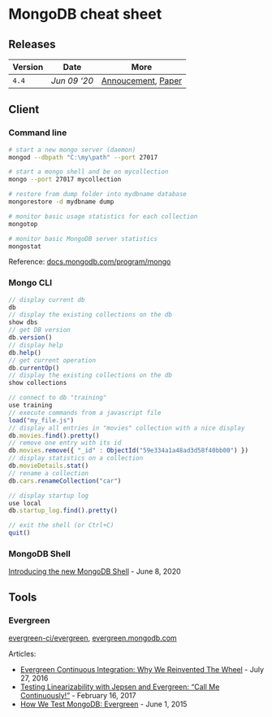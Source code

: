 # MongoDB cheat sheet

## Releases

Version | Date | More
------- | ---- | ----
`4.4` | _Jun 09 '20_ | [Annoucement](https://www.mongodb.com/blog/post/announcing-mongodb-44--mongodb-cloud), [Paper](https://webassets.mongodb.com/MongoDB_Whats_New_4.4.pdf)

## Client

### Command line

```bash
# start a new mongo server (daemon)
mongod --dbpath "C:\my\path" --port 27017

# start a mongo shell and be on mycollection
mongo --port 27017 mycollection

# restore from dump folder into mydbname database
mongorestore -d mydbname dump

# monitor basic usage statistics for each collection
mongotop

# monitor basic MongoDB server statistics
mongostat
```

Reference: [docs.mongodb.com/program/mongo](https://docs.mongodb.com/manual/reference/program/mongo)

### Mongo CLI

```javascript
// display current db
db
// display the existing collections on the db
show dbs
// get DB version
db.version()
// display help
db.help()
// get current operation
db.currentOp()
// display the existing collections on the db
show collections

// connect to db "training"
use training
// execute commands from a javascript file
load("my_file.js")
// display all entries in "movies" collection with a nice display
db.movies.find().pretty()
// remove one entry with its id
db.movies.remove({ "_id" : ObjectId("59e334a1a48ad3d58f40bb00") })
// display statistics on a collection
db.movieDetails.stat()
// rename a collection
db.cars.renameCollection("car")

// display startup log
use local
db.startup_log.find().pretty()

// exit the shell (or Ctrl+C)
quit()
```

### MongoDB Shell

[Introducing the new MongoDB Shell](https://www.mongodb.com/blog/post/introducing-the-new-shell) - June 8, 2020

## Tools

### Evergreen

[evergreen-ci/evergreen](https://github.com/evergreen-ci/evergreen), [evergreen.mongodb.com](https://evergreen.mongodb.com/waterfall/mongodb-mongo-master)

Articles:

- [Evergreen Continuous Integration: Why We Reinvented The Wheel](https://engineering.mongodb.com/post/evergreen-continuous-integration-why-we-reinvented-the-wheel/) - July 27, 2016
- [Testing Linearizability with Jepsen and Evergreen: “Call Me Continuously!”](https://engineering.mongodb.com/post/testing-linearizability-with-jepsen-and-evergreen-call-me-continuously/) - February 16, 2017
- [How We Test MongoDB: Evergreen](https://www.mongodb.com/presentations/how-we-test-mongodb-evergreen) - June 1, 2015
